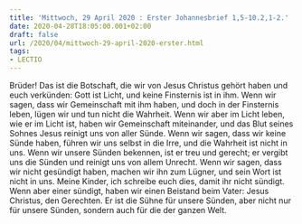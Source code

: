```yaml
---
title: 'Mittwoch, 29 April 2020 : Erster Johannesbrief 1,5-10.2,1-2.'
date: 2020-04-28T18:05:00.001+02:00
draft: false
url: /2020/04/mittwoch-29-april-2020-erster.html
tags: 
- LECTIO
---
```


Brüder! Das ist die Botschaft, die wir von Jesus Christus gehört haben und euch verkünden: Gott ist Licht, und keine Finsternis ist in ihm. Wenn wir sagen, dass wir Gemeinschaft mit ihm haben, und doch in der Finsternis leben, lügen wir und tun nicht die Wahrheit. Wenn wir aber im Licht leben, wie er im Licht ist, haben wir Gemeinschaft miteinander, und das Blut seines Sohnes Jesus reinigt uns von aller Sünde. Wenn wir sagen, dass wir keine Sünde haben, führen wir uns selbst in die Irre, und die Wahrheit ist nicht in uns. Wenn wir unsere Sünden bekennen, ist er treu und gerecht; er vergibt uns die Sünden und reinigt uns von allem Unrecht. Wenn wir sagen, dass wir nicht gesündigt haben, machen wir ihn zum Lügner, und sein Wort ist nicht in uns. Meine Kinder, ich schreibe euch dies, damit ihr nicht sündigt. Wenn aber einer sündigt, haben wir einen Beistand beim Vater: Jesus Christus, den Gerechten. Er ist die Sühne für unsere Sünden, aber nicht nur für unsere Sünden, sondern auch für die der ganzen Welt.
